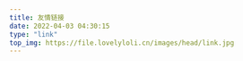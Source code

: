 ```yaml
---
title: 友情链接
date: 2022-04-03 04:30:15
type: "link"
top_img: https://file.lovelyloli.cn/images/head/link.jpg
---
```

